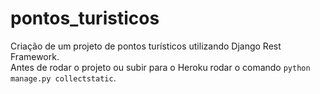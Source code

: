 # pontos_turisticos
Criação de um projeto de pontos turísticos utilizando Django Rest Framework.
<br/>Antes de rodar o projeto ou subir para o Heroku rodar o comando `python manage.py collectstatic`.
